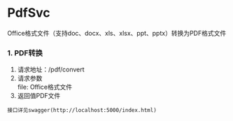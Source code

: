 # PdfSvc
Office格式文件（支持doc、docx、xls、xlsx、ppt、pptx）转换为PDF格式文件

### 1. PDF转换
1. 请求地址：/pdf/convert
2. 请求参数  
    file: Office格式文件
3. 返回值PDF文件

`接口详见swagger(http://localhost:5000/index.html)`